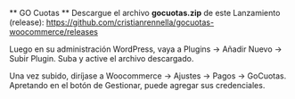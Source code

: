 ** GO Cuotas **
Descargue el archivo **gocuotas.zip** de este Lanzamiento (release): https://github.com/cristianrennella/gocuotas-woocommerce/releases 

Luego en su administración WordPress, vaya a Plugins -> Añadir Nuevo -> Subir Plugin. Suba y active el archivo descargado.

Una vez subido, diríjase a Woocommerce -> Ajustes -> Pagos -> GoCuotas. Apretando en el botón de Gestionar, puede agregar sus credenciales.

